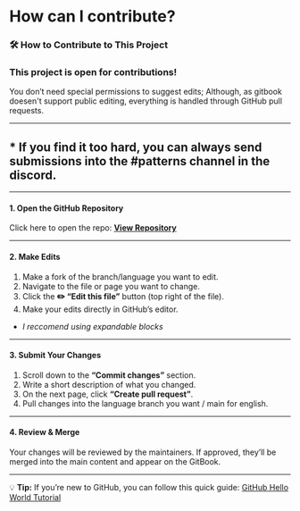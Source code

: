 # How can I contribute?

### 🛠 How to Contribute to This Project

### This project is open for contributions!

You don’t need special permissions to suggest edits; Although, as gitbook doesen't support public editing, everything is handled through GitHub pull requests.

***

## \* If you find it too hard, you can always send submissions into the #patterns channel in the discord.

***

#### **1. Open the GitHub Repository**

Click here to open the repo: [**View Repository**](https://github.com/HoneyShard/mmw-patterns)

***

#### **2. Make Edits**

1. Make a fork of the branch/language you want to edit.
2. Navigate to the file or page you want to change.
3. Click the **✏️ “Edit this file”** button (top right of the file).
4. Make your edits directly in GitHub’s editor.

* _I reccomend using expandable blocks_

***

#### **3. Submit Your Changes**

1. Scroll down to the **“Commit changes”** section.
2. Write a short description of what you changed.
3. On the next page, click **“Create pull request”**.
4. Pull changes into the language branch you want / main for english.

***

#### **4. Review & Merge**

Your changes will be reviewed by the maintainers. If approved, they’ll be merged into the main content and appear on the GitBook.

***

💡 **Tip:** If you’re new to GitHub, you can follow this quick guide: [GitHub Hello World Tutorial](https://docs.github.com/en/get-started/start-your-journey/hello-world)

##
